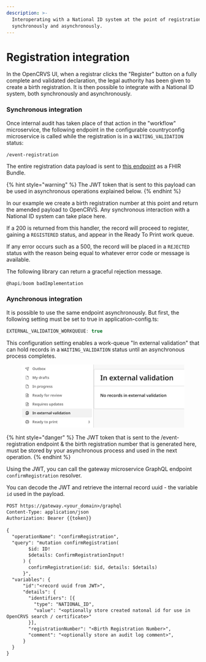 ```yaml
---
description: >-
  Interoperating with a National ID system at the point of registration, both
  synchronously and asynchronously.
---
```


# Registration integration

In the OpenCRVS UI, when a registrar clicks the "Register" button on a fully complete and validated declaration, the legal authority has been given to create a birth registration.  It is then possible to integrate with a National ID system, both synchronously and asynchronously.



### Synchronous integration

Once internal audit has taken place of that action in the "workflow" microservice, the following endpoint in the configurable countryconfig microservice is called while the registration is in a `WAITING_VALIDATION` status:

```
/event-registration
```

The entire registration data payload is sent to [this endpoint](https://github.com/opencrvs/opencrvs-countryconfig/blob/4d9b0081e38f11325ff47cecc3a51df85b50cffb/src/index.ts#L431) as a FHIR Bundle.

{% hint style="warning" %}
The JWT token that is sent to this payload can be used in asynchronous operations explained below.
{% endhint %}

In our example we create a birth registration number at this point and return the amended payload to OpenCRVS.  Any synchronous interaction with a National ID system can take place here.

If a 200 is returned from this handler, the record will proceed to register, gaining a `REGISTERED` status, and appear in the Ready To Print work queue.

If any error occurs such as a 500, the record will be placed in a `REJECTED` status with the reason being equal to whatever error code or message is available.  &#x20;

The following library can return a graceful rejection message.

```typescript
@hapi/boom badImplementation
```

&#x20; &#x20;

### Aynchronous integration

It is possible to use the same endpoint asynchronously.  But first, the following setting must be set to true in application-config.ts:

```typescript
EXTERNAL_VALIDATION_WORKQUEUE: true
```

This configuration setting enables a work-queue "In external validation" that can hold records in a `WAITING_VALIDATION` status until an asynchronous process completes.

<figure><img src="../../../.gitbook/assets/Screenshot 2025-06-05 at 18.02.55.png" alt=""><figcaption></figcaption></figure>

{% hint style="danger" %}
The JWT token that is sent to the /event-registration endpoint & the birth registration number that is generated here, must be stored by your asynchronous process and used in the next operation.
{% endhint %}

Using the JWT, you can call the gateway microservice GraphQL endpoint `confirmRegistration` resolver.

You can decode the JWT and retrieve the internal record uuid - the variable `id` used in the payload.

```
POST https://gateway.<your_domain>/graphql
Content-Type: application/json
Authorization: Bearer {{token}}

{
  "operationName": "confirmRegistration",
  "query": "mutation confirmRegistration(
        $id: ID!
        $details: ConfirmRegistrationInput!
      ) {
        confirmRegistration(id: $id, details: $details)
      }",  
  "variables": {
      "id":"<record uuid from JWT>",
      "details": {
        "identifiers": [{
          "type": "NATIONAL_ID",
          "value": "<optionally store created natonal id for use in OpenCRVS search / certificate>"
        }],
        "registrationNumber": "<Birth Registration Number>",
        "comment": "<optionally store an audit log comment>",
      }
  }
}
```
